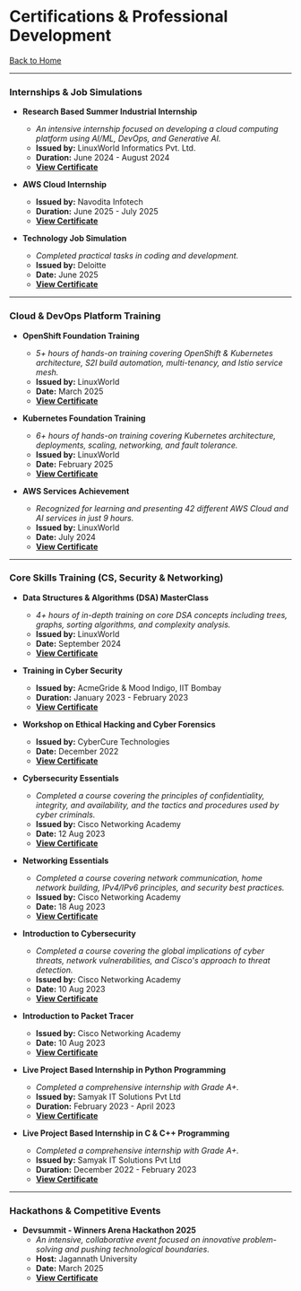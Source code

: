 # Certifications & Professional Development

[Back to Home](./index.md)

---

### Internships & Job Simulations

* **Research Based Summer Industrial Internship**
    * *An intensive internship focused on developing a cloud computing platform using AI/ML, DevOps, and Generative AI.*
    * **Issued by:** LinuxWorld Informatics Pvt. Ltd.
    * **Duration:** June 2024 - August 2024
    * [**View Certificate**](https://drive.google.com/file/d/1gA4VeVxZn4E9C8p422BCvvHTBj-DlpMA/view?usp=sharing)

* **AWS Cloud Internship**
    * **Issued by:** Navodita Infotech
    * **Duration:** June 2025 - July 2025
    * [**View Certificate**](https://drive.google.com/file/d/1r3bjyA4zA_ppDetDbMIXE9lnZ-w4ThpK/view?usp=sharing)

* **Technology Job Simulation**
    * *Completed practical tasks in coding and development.*
    * **Issued by:** Deloitte
    * **Date:** June 2025
    * [**View Certificate**](https://drive.google.com/file/d/1jZKvtkNYKsn4XMHWSF4PQD_3XpwGvyVZ/view?usp=sharing)

---

### Cloud & DevOps Platform Training

* **OpenShift Foundation Training**
    * *5+ hours of hands-on training covering OpenShift & Kubernetes architecture, S2I build automation, multi-tenancy, and Istio service mesh.*
    * **Issued by:** LinuxWorld
    * **Date:** March 2025
    * [**View Certificate**](https://drive.google.com/file/d/1wP8l4y4ej2JcgxQVZoZoao_L7bNY1Cny/view?usp=sharing)

* **Kubernetes Foundation Training**
    * *6+ hours of hands-on training covering Kubernetes architecture, deployments, scaling, networking, and fault tolerance.*
    * **Issued by:** LinuxWorld
    * **Date:** February 2025
    * [**View Certificate**](https://drive.google.com/file/d/1_dPylABCFslH3XE--4eWRyaU2PquvKYl/view?usp=sharing)

* **AWS Services Achievement**
    * *Recognized for learning and presenting 42 different AWS Cloud and AI services in just 9 hours.*
    * **Issued by:** LinuxWorld
    * **Date:** July 2024
    * [**View Certificate**](https://drive.google.com/file/d/1u5u5DffYKitTB0WAIyvHSvMpmg0SQbni/view?usp=sharing)

---

### Core Skills Training (CS, Security & Networking)

* **Data Structures & Algorithms (DSA) MasterClass**
    * *4+ hours of in-depth training on core DSA concepts including trees, graphs, sorting algorithms, and complexity analysis.*
    * **Issued by:** LinuxWorld
    * **Date:** September 2024
    * [**View Certificate**](https://drive.google.com/file/d/1s5q24y8veanoILSlK34sktdlQeJOjWRX/view?usp=sharing)

* **Training in Cyber Security**
    * **Issued by:** AcmeGride & Mood Indigo, IIT Bombay
    * **Duration:** January 2023 - February 2023
    * [**View Certificate**](https://drive.google.com/file/d/1xsMyJc4F5TMMmAZM_hx2mdkYGCQ9OyJx/view?usp=sharing)

* **Workshop on Ethical Hacking and Cyber Forensics**
    * **Issued by:** CyberCure Technologies
    * **Date:** December 2022
    * [**View Certificate**](https://drive.google.com/file/d/1iXWPaO_KEQQS0BZb9-5zA0xcEWWuT51U/view?usp=sharing)

* **Cybersecurity Essentials**
    * *Completed a course covering the principles of confidentiality, integrity, and availability, and the tactics and procedures used by cyber criminals.*
    * **Issued by:** Cisco Networking Academy
    * **Date:** 12 Aug 2023
    * [**View Certificate**](https://drive.google.com/file/d/1msUG-8G1UEBSfVV90lNYxJ68d80Bqokp/view?usp=sharing)

* **Networking Essentials**
    * *Completed a course covering network communication, home network building, IPv4/IPv6 principles, and security best practices.*
    * **Issued by:** Cisco Networking Academy
    * **Date:** 18 Aug 2023
    * [**View Certificate**](https://drive.google.com/file/d/1ID2_ygD4IovZDBsxtF9hrLsQcVrY7Miw/view?usp=sharing)

* **Introduction to Cybersecurity**
    * *Completed a course covering the global implications of cyber threats, network vulnerabilities, and Cisco's approach to threat detection.*
    * **Issued by:** Cisco Networking Academy
    * **Date:** 10 Aug 2023
    * [**View Certificate**](https://drive.google.com/file/d/1ID2_ygD4IovZDBsxtF9hrLsQcVrY7Miw/view?usp=sharing)

* **Introduction to Packet Tracer**
    * **Issued by:** Cisco Networking Academy
    * **Date:** 10 Aug 2023
    * [**View Certificate**](https://drive.google.com/file/d/1epx7RHO-l3hkFgZJxwGa-D9UXsHE1jd7/view?usp=sharing)

* **Live Project Based Internship in Python Programming**
    * *Completed a comprehensive internship with Grade A+.*
    * **Issued by:** Samyak IT Solutions Pvt Ltd
    * **Duration:** February 2023 - April 2023
    * [**View Certificate**](https://drive.google.com/file/d/1MpoxHC9K_dhMNqVFfzPx1FJw065HK9Sp/view?usp=sharing)

* **Live Project Based Internship in C & C++ Programming**
    * *Completed a comprehensive internship with Grade A+.*
    * **Issued by:** Samyak IT Solutions Pvt Ltd
    * **Duration:** December 2022 - February 2023
    * [**View Certificate**](https://drive.google.com/file/d/1TqeAMbwa4t4eFnk-VL7YdgCARGCUPEov/view?usp=sharing)

---

### Hackathons & Competitive Events

* **Devsummit - Winners Arena Hackathon 2025**
    * *An intensive, collaborative event focused on innovative problem-solving and pushing technological boundaries.*
    * **Host:** Jagannath University
    * **Date:** March 2025
    * [**View Certificate**](https://drive.google.com/file/d/10ZCSc_246nFuRyaBmm4WhlDI3tiPh47A/view?usp=sharing)
